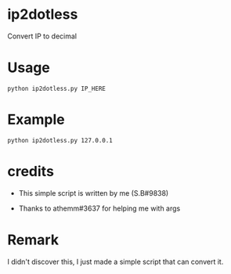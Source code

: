 # ip2dotless
Convert IP to decimal
# Usage
```python ip2dotless.py IP_HERE```
# Example
```python ip2dotless.py 127.0.0.1```
# credits
- This simple script is written by me (S.B#9838)

- Thanks to athemm#3637 for helping me with args
# Remark
I didn't discover this, I just made a simple script that can convert it.
